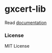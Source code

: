 # gxcert-lib

Read [documentation](https://gaiax.github.io/gxcert-docs/docs/gxcert-lib)


### License
MIT License
